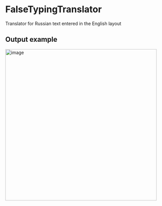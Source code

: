 # FalseTypingTranslator
Translator for Russian text entered in the English layout

## Output example
<img width="475" alt="image" src="https://user-images.githubusercontent.com/76492047/208685540-38412432-6613-4c10-8b44-0d609dcd2eef.png">
